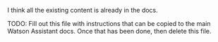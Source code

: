 I think all the existing content is already in the docs.

TODO: Fill out this file with instructions that can be copied to the main Watson Assistant docs. Once that has been done, then delete this file.
